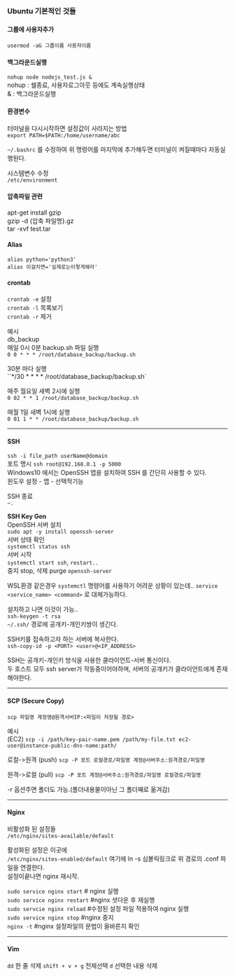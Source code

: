### Ubuntu 기본적인 것들  

#### 그룹에 사용자추가
`usermod -aG 그룹이름 사용자이름`

#### 백그라운드실행
`nohup node nodejs_test.js &`  
nohup : 쉘종료, 사용자로그아웃 등에도 계속실행상태  
& : 백그라운드실행  

#### 환경변수  
터미널을 다시시작하면 설정값이 사라지는 방법  
`export PATH=$PATH:/home/username/abc`  

`~/.bashrc` 를 수정하여 위 명령어를 마지막에 추가해두면 터미널이 켜질때마다 자동실행된다.  

시스템변수 수정  
`/etc/environment`  

#### 압축파일 관련  
apt-get install gzip  
gzip -d {압축 파일명}.gz  
tar -xvf test.tar  

#### Alias
`alias python='python3'`  
`alias 이걸치면='실제로는이렇게해라'`  

#### crontab  
`crontab -e` 설정  
`crontab -l` 목록보기  
`crontab -r` 제거  

예시  
db_backup  
매일 0시 0분 backup.sh 파일 실행  
`0 0 * * * /root/database_backup/backup.sh`  

30분 마다 실행  
``*/30 * * * * /root/database_backup/backup.sh`  

매주 월요일 새벽 2시에 실행  
`0 02 * * 1 /root/database_backup/backup.sh`  

매월 1일 새벽 1시에 실행  
`0 01 1 * * /root/database_backup/backup.sh`  

---  

#### SSH
`ssh -i file_path userName@domain`  
포트 명시 `ssh root@192.168.0.1 -p 5000`  
Windows10 에서는 OpenSSH 앱을 설치하여 SSH 를 간단히 사용할 수 있다.  
윈도우 설정 - 앱 - 선택적기능  

SSH 종료  
`~.`  

**SSH Key Gen**  
OpenSSH 서버 설치  
`sudo apt -y install openssh-server`  
서버 상태 확인  
`systemctl status ssh`  
서버 시작  
`systemctl start ssh`, `restart..`  
중지 stop, 삭제 purge `openssh-server`  

WSL환경 같은경우 `systemctl` 명령어를 사용하기 어려운 상황이 있는데.. `service <service_name> <command>` 로 대체가능하다.  

설치하고 나면 이것이 가능..  
`ssh-keygen -t rsa`  
`~/.ssh/` 경로에 공개키-개인키쌍이 생긴다.  

SSH키를 접속하고자 하는 서버에 복사한다.  
`ssh-copy-id -p <PORT> <user>@<IP_ADDRESS>`  


SSH는 공개키-개인키 방식을 사용한 클라이언트-서버 통신이다.  
두 호스트 모두 ssh server가 작동중이어야하며, 서버의 공개키가 클라이언트에게 존재해야한다.  

---  



#### SCP (Secure Copy)  
`scp 파일명 계정명@원격서버IP:<파일이 저장될 경로>`  

예시  
(EC2) `scp -i /path/key-pair-name.pem /path/my-file.txt ec2-user@instance-public-dns-name:path/`

로컬->원격 (push)
`scp -P 포트 로컬경로/파일명 계정@서버주소:원격경로/파일명`

원격->로컬 (pull)
`scp -P 포트 계정@서버주소:원격경로/파일명 로컬경로/파일명`

-r 옵션주면 폴더도 가능.(폴더내용물이아닌 그 폴더째로 옮겨감)

---  

#### Nginx  

비활성화 된 설정들  
`/etc/nginx/sites-available/default`  

활성화된 설정은 이곳에  
`/etc/nginx/sites-enabled/default` 
여기에 ln -s 심볼릭링크로 위 경로의 .conf 파일을 연결한다.  
설정이끝나면 nginx 재시작.  

`sudo service nginx start` # nginx 실행  
`sudo service nginx restart` #nginx 셧다운 후 재실행  
`sudo servcie nginx reload` #수정된 설정 파일 적용하여 nginx 실행  
`sudo service nginx stop` #nginx 중지  
`nginx -t` #nginx 설정파일의 문법이 올바른지 확인  

---  

#### Vim 

`dd` 한 줄 삭제
`shift + v + g` 전체선택
`d` 선택한 내용 삭제














